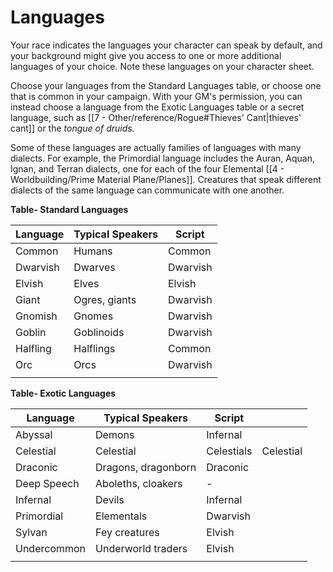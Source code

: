 # Languages

Your race indicates the languages your character can speak by default, and your background might give you access to one or more additional languages of your choice. Note these languages on your character sheet.

Choose your languages from the Standard Languages table, or choose one that is common in your campaign. With your GM's permission, you can instead choose a language from the Exotic Languages table or a secret language, such as [[7 - Other/reference/Rogue#Thieves' Cant|thieves' cant]] or the *tongue of druids.*

Some of these languages are actually families of languages with many dialects. For example, the Primordial language includes the Auran, Aquan, Ignan, and Terran dialects, one for each of the four Elemental [[4 - Worldbuilding/Prime Material Plane/Planes]]. Creatures that speak different dialects of the same language can communicate with one another.

**Table- Standard Languages**

| Language | Typical Speakers | Script   |
|----------|------------------|----------|
| Common   | Humans           | Common   |
| Dwarvish | Dwarves          | Dwarvish |
| Elvish   | Elves            | Elvish   |
| Giant    | Ogres, giants    | Dwarvish |
| Gnomish  | Gnomes           | Dwarvish |
| Goblin   | Goblinoids       | Dwarvish |
| Halfling | Halflings        | Common   |
| Orc      | Orcs             | Dwarvish |
|          |                  |          |

**Table- Exotic Languages**

| Language    | Typical Speakers    | Script     |           |
| ----------- | ------------------- | ---------- | --------- |
| Abyssal     | Demons              | Infernal   |           |
| Celestial   | Celestial           | Celestials | Celestial |
| Draconic    | Dragons, dragonborn | Draconic   |           |
| Deep Speech | Aboleths, cloakers  | -          |           |
| Infernal    | Devils              | Infernal   |           |
| Primordial  | Elementals          | Dwarvish   |           |
| Sylvan      | Fey creatures       | Elvish     |           |
| Undercommon | Underworld traders  | Elvish     |           |
|             |                     |            |           |
